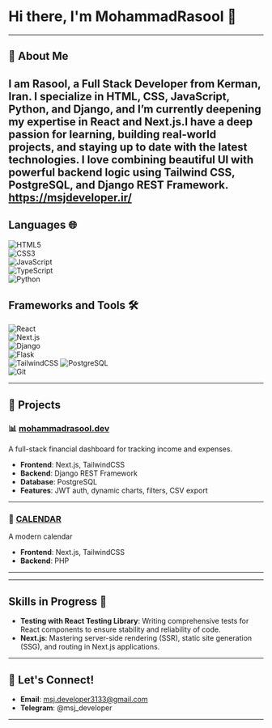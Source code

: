 #  Hi there, I'm MohammadRasool 👋  

---

## 🌟 About Me  

I am Rasool, a Full Stack Developer from Kerman, Iran. I specialize in HTML, CSS, JavaScript, Python, and Django, and I’m currently deepening my expertise in React and Next.js.I have a deep passion for learning, building real-world projects, and staying up to date with the latest technologies. I love combining beautiful UI with powerful backend logic using Tailwind CSS, PostgreSQL, and Django REST Framework.
https://msjdeveloper.ir/
--- 

## Languages 🌐

![HTML5](https://img.shields.io/badge/HTML5-E34F26?style=flat&logo=html5&logoColor=white)  
![CSS3](https://img.shields.io/badge/CSS3-1572B6?style=flat&logo=css3&logoColor=white)  
![JavaScript](https://img.shields.io/badge/JavaScript-F7DF1E?style=flat&logo=javascript&logoColor=black)  
![TypeScript](https://img.shields.io/badge/TypeScript-007ACC?style=flat&logo=typescript&logoColor=white)  
![Python](https://img.shields.io/badge/Python-3776AB?style=flat&logo=python&logoColor=white)

## Frameworks and Tools 🛠️

![React](https://img.shields.io/badge/React-61DAFB?style=flat&logo=react&logoColor=black)  
![Next.js](https://img.shields.io/badge/Next.js-000000?style=flat&logo=nextdotjs&logoColor=white)  
![Django](https://img.shields.io/badge/Django-092E20?style=flat&logo=django&logoColor=white)  
![Flask](https://img.shields.io/badge/Flask-000000?style=flat&logo=flask&logoColor=white)  
![TailwindCSS](https://img.shields.io/badge/TailwindCSS-06B6D4?style=flat&logo=tailwindcss&logoColor=white) 
![PostgreSQL](https://img.shields.io/badge/PostgreSQL-4169E1?style=flat&logo=postgresql&logoColor=white)  
![Git](https://img.shields.io/badge/Git-F05032?style=flat&logo=git&logoColor=white)


---
## 💼 Projects

### 📊 [mohammadrasool.dev](https://msjdeveloper.ir/)  
A full-stack financial dashboard for tracking income and expenses.  
- **Frontend**: Next.js, TailwindCSS  
- **Backend**: Django REST Framework  
- **Database**: PostgreSQL  
- **Features**: JWT auth, dynamic charts, filters, CSV export

---

### 🚀 [CALENDAR](https://sanihe.ir/)  
A modern calendar 
- **Frontend**: Next.js, TailwindCSS  
- **Backend**: PHP
---

---


## Skills in Progress 🚀

- **Testing with React Testing Library**: Writing comprehensive tests for React components to ensure stability and reliability of code.
- **Next.js**: Mastering server-side rendering (SSR), static site generation (SSG), and routing in Next.js applications.
  
---

## 🤝 Let's Connect!  

- **Email**: [msj.developer3133@gmail.com](mailto:msj.developer3133@gmail.com)
- **Telegram**: @msj_developer

---
